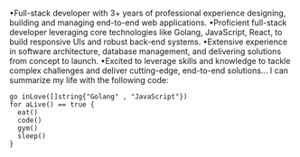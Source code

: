 •Full-stack developer with 3+ years of professional experience designing, building and managing end-to-end web applications. 
•Proficient full-stack developer leveraging core technologies like Golang, JavaScript, React, to build responsive UIs and robust back-end systems.
•Extensive experience in software architecture, database management, and delivering solutions from concept to launch. 
•Excited to leverage skills and knowledge to tackle complex challenges and deliver cutting-edge, end-to-end solutions...
I can summarize my life with the following code:
```golang
go inLove([]string{"Golang" , "JavaScript"})
for aLive() == true {
  eat()
  code()
  gym()
  sleep()
}
```
